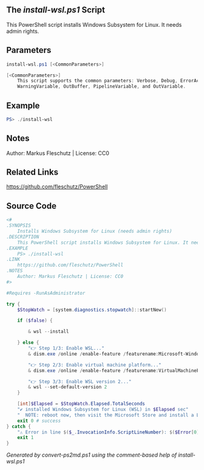 ## The *install-wsl.ps1* Script

This PowerShell script installs Windows Subsystem for Linux. It needs admin rights.

## Parameters
```powershell
install-wsl.ps1 [<CommonParameters>]

[<CommonParameters>]
    This script supports the common parameters: Verbose, Debug, ErrorAction, ErrorVariable, WarningAction, 
    WarningVariable, OutBuffer, PipelineVariable, and OutVariable.
```

## Example
```powershell
PS> ./install-wsl

```

## Notes
Author: Markus Fleschutz | License: CC0

## Related Links
https://github.com/fleschutz/PowerShell

## Source Code
```powershell
<#
.SYNOPSIS
	Installs Windows Subsystem for Linux (needs admin rights)
.DESCRIPTION
	This PowerShell script installs Windows Subsystem for Linux. It needs admin rights.
.EXAMPLE
	PS> ./install-wsl
.LINK
	https://github.com/fleschutz/PowerShell
.NOTES
	Author: Markus Fleschutz | License: CC0
#>

#Requires -RunAsAdministrator

try {
	$StopWatch = [system.diagnostics.stopwatch]::startNew()

	if ($false) {

		& wsl --install

	} else {
		"👉 Step 1/3: Enable WSL..."
		& dism.exe /online /enable-feature /featurename:Microsoft-Windows-Subsystem-Linux /all /norestart

		"👉 Step 2/3: Enable virtual machine platform..."
		& dism.exe /online /enable-feature /featurename:VirtualMachinePlatform /all /norestart

		"👉 Step 3/3: Enable WSL version 2..."
		& wsl --set-default-version 2
	}

	[int]$Elapsed = $StopWatch.Elapsed.TotalSeconds
	"✔️ installed Windows Subsystem for Linux (WSL) in $Elapsed sec"
	"  NOTE: reboot now, then visit the Microsoft Store and install a Linux distribution (e.g. Ubuntu, openSUSE, SUSE Linux, Kali Linux, Debian, Fedora, Pengwin, or Alpine)"
	exit 0 # success
} catch {
	"⚠️ Error in line $($_.InvocationInfo.ScriptLineNumber): $($Error[0])"
	exit 1
}
```

*Generated by convert-ps2md.ps1 using the comment-based help of install-wsl.ps1*
